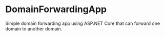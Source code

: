 # DomainForwardingApp
Simple domain forwarding app using ASP.NET Core that can forward one domain to another domain.
